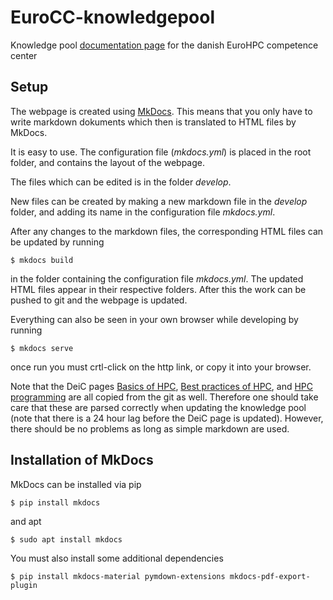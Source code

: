 # EuroCC-knowledgepool
Knowledge pool [documentation page](https://deic-hpc.github.io/EuroCC-knowledgepool/) for the danish EuroHPC competence center

## Setup
The webpage is created using [MkDocs](https://www.markdownguide.org/). This means that you only have to write markdown dokuments which then is translated to HTML files by MkDocs.

It is easy to use. The configuration file (*mkdocs.yml*) is placed in the root folder, and contains the layout of the webpage. 

The files which can be edited is in the folder *develop*.

New files can be created by making a new markdown file in the *develop* folder, and adding its name in the configuration file *mkdocs.yml*.

After any changes to the markdown files, the corresponding HTML files can be updated by running 

```
$ mkdocs build
```

in the folder containing the configuration file *mkdocs.yml*. The updated HTML files appear in their respective folders. After this the work can be pushed to git and the webpage is updated.

Everything can also be seen in your own browser while developing by running

```
$ mkdocs serve
```

once run you must crtl-click on the http link, or copy it into your browser.

Note that the DeiC pages [Basics of HPC](https://www.deic.dk/da/Supercomputere/Vejledninger-og-guides/Basics-of-HPC), [Best practices of HPC](https://www.deic.dk/da/Supercomputere/Vejledninger-og-guides/Best-practices-for-HPC), and [HPC programming](https://www.deic.dk/da/Supercomputere/Vejledninger-og-guides/HPC-Programming) are all copied from the git as well. Therefore one should take care that these are parsed correctly when updating the knowledge pool (note that there is a 24 hour lag before the DeiC page is updated). However, there should be no problems as long as simple markdown are used.

## Installation of MkDocs
MkDocs can be installed via pip

```
$ pip install mkdocs
```

and apt

```
$ sudo apt install mkdocs
```

You must also install some additional dependencies

```
$ pip install mkdocs-material pymdown-extensions mkdocs-pdf-export-plugin
```
